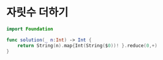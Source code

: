 # 자릿수 더하기

```swift
import Foundation

func solution(_ n:Int) -> Int {
    return String(n).map{Int(String($0))! }.reduce(0,+)
}
```
